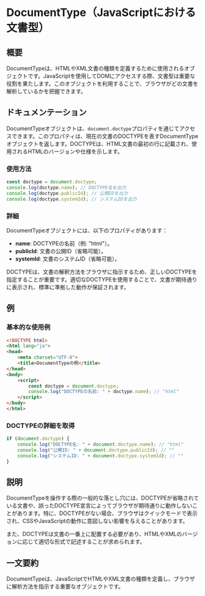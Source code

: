 <!--
Meta Description: # DocumentType（JavaScriptにおける文書型） ## 概要 DocumentTypeは、HTMLやXML文書の種類を定義するために使用されるオブジェクトです。JavaScriptを使用してDOMにアクセスする際、文書型は重要な役割を果たします。このオブジェクトを利用することで、ブ...
Meta Keywords: doctype, document, console, log, html
-->

# DocumentType（JavaScriptにおける文書型）

## 概要
DocumentTypeは、HTMLやXML文書の種類を定義するために使用されるオブジェクトです。JavaScriptを使用してDOMにアクセスする際、文書型は重要な役割を果たします。このオブジェクトを利用することで、ブラウザがどの文書を解析しているかを把握できます。

## ドキュメンテーション
DocumentTypeオブジェクトは、`document.doctype`プロパティを通じてアクセスできます。このプロパティは、現在の文書のDOCTYPEを表すDocumentTypeオブジェクトを返します。DOCTYPEは、HTML文書の最初の行に記載され、使用されるHTMLのバージョンや仕様を示します。

### 使用方法
```javascript
const doctype = document.doctype;
console.log(doctype.name); // DOCTYPE名を出力
console.log(doctype.publicId); // 公開IDを出力
console.log(doctype.systemId); // システムIDを出力
```

### 詳細
DocumentTypeオブジェクトには、以下のプロパティがあります：
- **name**: DOCTYPEの名前（例: "html"）。
- **publicId**: 文書の公開ID（省略可能）。
- **systemId**: 文書のシステムID（省略可能）。

DOCTYPEは、文書の解釈方法をブラウザに指示するため、正しいDOCTYPEを指定することが重要です。適切なDOCTYPEを使用することで、文書が期待通りに表示され、標準に準拠した動作が保証されます。

## 例
### 基本的な使用例
```html
<!DOCTYPE html>
<html lang="ja">
<head>
    <meta charset="UTF-8">
    <title>DocumentTypeの例</title>
</head>
<body>
    <script>
        const doctype = document.doctype;
        console.log("DOCTYPEの名前: " + doctype.name); // "html"
    </script>
</body>
</html>
```

### DOCTYPEの詳細を取得
```javascript
if (document.doctype) {
    console.log("DOCTYPE名: " + document.doctype.name); // "html"
    console.log("公開ID: " + document.doctype.publicId); // ""
    console.log("システムID: " + document.doctype.systemId); // ""
}
```

## 説明
DocumentTypeを操作する際の一般的な落とし穴には、DOCTYPEが省略されている文書や、誤ったDOCTYPE宣言によってブラウザが期待通りに動作しないことがあります。特に、DOCTYPEがない場合、ブラウザはクイックモードで表示され、CSSやJavaScriptの動作に意図しない影響を与えることがあります。

また、DOCTYPEは文書の一番上に配置する必要があり、HTMLやXMLのバージョンに応じて適切な形式で記述することが求められます。

## 一文要約
DocumentTypeは、JavaScriptでHTMLやXML文書の種類を定義し、ブラウザに解析方法を指示する重要なオブジェクトです。